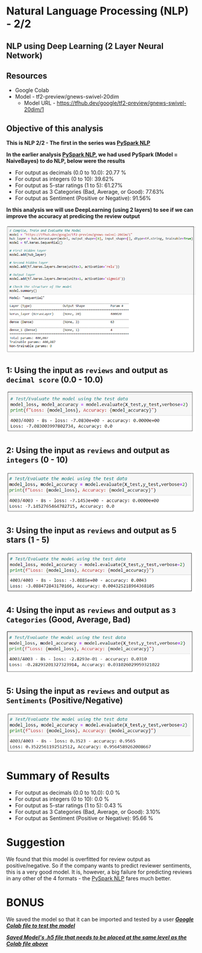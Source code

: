 # Natural Language Processing (NLP)  - 2/2 
## NLP using Deep Learning (2 Layer Neural Network) 

## Resources
* Google Colab
* Model - tf2-preview/gnews-swivel-20dim
    * Model URL - https://tfhub.dev/google/tf2-preview/gnews-swivel-20dim/1

## Objective of this analysis

**This is NLP 2/2 - The first in the series was [PySpark NLP](https://github.com/JagpreetBath/European_Hotel_Analysis/blob/main/MachineLearning/ML_NLP_PySpark)**

**In the earlier analysis [PySpark NLP](https://github.com/JagpreetBath/European_Hotel_Analysis/blob/main/MachineLearning/ML_NLP_PySpark), we had used PySpark (Model = NaiveBayes) to do NLP, below were the results**
- For output as decimals (0.0 to 10.0): 20.77 %
- For output as integers (0 to 10): 39.62%
- For output as 5-star ratings (1 to 5): 61.27%
- For output as 3 Categories (Bad, Average, or Good): 77.63%
- For output as Sentiment (Positive or Negative): 91.56%

**In this analysis we will use DeepLearning (using 2 layers) to see if we can improve the accuracy at predicing the review output**

![Deep Learning Model, using 2 layers](images/NLP_DL_layers.png)

## 1: Using the input as `reviews` and output as `decimal score` (0.0 - 10.0)
![Deep Learning Model, review as decimal](images/NLP_DL_Decimals.png)

## 2: Using the input as `reviews` and output as `integers` (0 - 10)
![Deep Learning Model, review as integers](images/NLP_DL_Integers.png)

## 3: Using the input as `reviews` and output as 5 stars (1 - 5)
![Deep Learning Model, review as 5-stars](images/NLP_DL_5_Stars.png)

## 4: Using the input as `reviews` and output as `3 Categories` (Good, Average, Bad)
![Deep Learning Model, review as 3 Categories](images/NLP_DL_3Categories.png)

## 5: Using the input as `reviews` and output as `Sentiments` (Positive/Negative)
![Deep Learning Model, review as Positive or Negative](images/NLP_DL_pos_neg.png)

# Summary of Results
- For output as decimals (0.0 to 10.0): 0.0 %
- For output as integers (0 to 10): 0.0 %
- For output as 5-star ratings (1 to 5): 0.43 %
- For output as 3 Categories (Bad, Average, or Good): 3.10%
- For output as Sentiment (Positive or Negative): 95.66 %

# Suggestion
We found that this model is overfitted for review output as positive/negative. So if the company wants to predict reviewer sentiments, this is a very good model. It is, however, a big failure for predicting reviews in any other of the 4 formats - the [PySpark NLP](https://github.com/JagpreetBath/European_Hotel_Analysis/blob/main/MachineLearning/ML_NLP_PySpark) fares much better.

# BONUS

We saved the model so that it can be imported and tested by a user
[***Google Colab file to test the model***](https://github.com/JagpreetBath/European_Hotel_Analysis/tree/main/MachineLearning/ML_NLP_DeepLearning/Testing_the_model_with_user_input.ipynb)

[***Saved Model's .h5 file that needs to be placed at the same level as the Colab file above***](https://github.com/JagpreetBath/European_Hotel_Analysis/blob/main/MachineLearning/ML_NLP_DeepLearning/Step4_NLP_DL_Review_Pos_Neg_Format.ipynb)

